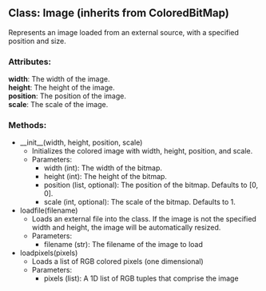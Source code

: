 
## Class: Image (inherits from ColoredBitMap)

Represents an image loaded from an external source, with a specified position and size.

### Attributes:

**width**: The width of the image.  
**height**: The height of the image.  
**position**: The position of the image.  
**scale**: The scale of the image.

### Methods:

* \_\_init\_\_(width, height, position, scale)  
  * Initializes the colored image with width, height, position, and scale.  
  * Parameters:  
    * width (int): The width of the bitmap.  
    * height (int): The height of the bitmap.  
    * position (list, optional): The position of the bitmap. Defaults to \[0, 0\].  
    * scale (int, optional): The scale of the bitmap. Defaults to 1\.  
* loadfile(filename)  
  * Loads an external file into the class. If the image is not the specified width and height, the image will be automatically resized.  
  * Parameters:  
    * filename (str): The filename of the image to load  
* loadpixels(pixels)  
  * Loads a list of RGB colored pixels (one dimensional)  
  * Parameters:  
    * pixels (list): A 1D list of RGB tuples that comprise the image
